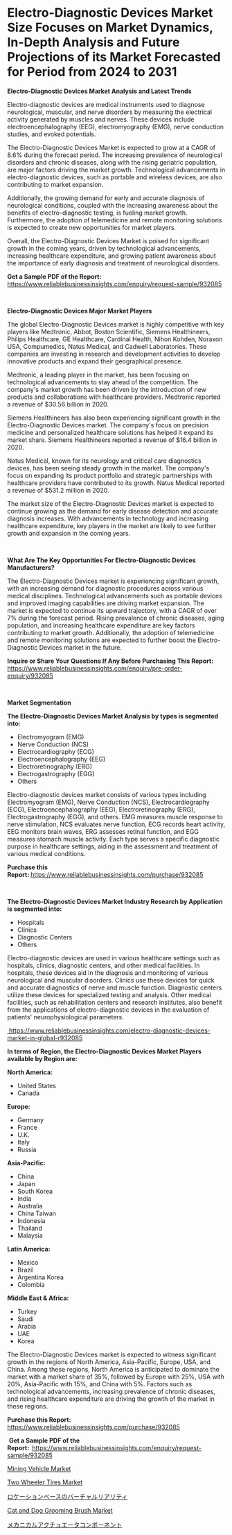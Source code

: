 <p><h1>Electro-Diagnostic Devices Market Size Focuses on Market Dynamics, In-Depth Analysis and Future Projections of its Market Forecasted for Period from 2024 to 2031</h1></p><p><strong>Electro-Diagnostic Devices Market Analysis and Latest Trends</strong></p>
<p><p>Electro-diagnostic devices are medical instruments used to diagnose neurological, muscular, and nerve disorders by measuring the electrical activity generated by muscles and nerves. These devices include electroencephalography (EEG), electromyography (EMG), nerve conduction studies, and evoked potentials.</p><p>The Electro-Diagnostic Devices Market is expected to grow at a CAGR of 8.6% during the forecast period. The increasing prevalence of neurological disorders and chronic diseases, along with the rising geriatric population, are major factors driving the market growth. Technological advancements in electro-diagnostic devices, such as portable and wireless devices, are also contributing to market expansion.</p><p>Additionally, the growing demand for early and accurate diagnosis of neurological conditions, coupled with the increasing awareness about the benefits of electro-diagnostic testing, is fueling market growth. Furthermore, the adoption of telemedicine and remote monitoring solutions is expected to create new opportunities for market players.</p><p>Overall, the Electro-Diagnostic Devices Market is poised for significant growth in the coming years, driven by technological advancements, increasing healthcare expenditure, and growing patient awareness about the importance of early diagnosis and treatment of neurological disorders.</p></p>
<p><strong>Get a Sample PDF of the Report:&nbsp;</strong> <a href="https://www.reliablebusinessinsights.com/enquiry/request-sample/932085">https://www.reliablebusinessinsights.com/enquiry/request-sample/932085</a></p>
<p>&nbsp;</p>
<p><strong>Electro-Diagnostic Devices Major Market Players</strong></p>
<p><p>The global Electro-Diagnostic Devices market is highly competitive with key players like Medtronic, Abbot, Boston Scientific, Siemens Healthineers, Philips Healthcare, GE Healthcare, Cardinal Health, Nihon Kohden, Noraxon USA, Compumedics, Natus Medical, and Cadwell Laboratories. These companies are investing in research and development activities to develop innovative products and expand their geographical presence.</p><p>Medtronic, a leading player in the market, has been focusing on technological advancements to stay ahead of the competition. The company's market growth has been driven by the introduction of new products and collaborations with healthcare providers. Medtronic reported a revenue of $30.56 billion in 2020.</p><p>Siemens Healthineers has also been experiencing significant growth in the Electro-Diagnostic Devices market. The company's focus on precision medicine and personalized healthcare solutions has helped it expand its market share. Siemens Healthineers reported a revenue of $16.4 billion in 2020.</p><p>Natus Medical, known for its neurology and critical care diagnostics devices, has been seeing steady growth in the market. The company's focus on expanding its product portfolio and strategic partnerships with healthcare providers have contributed to its growth. Natus Medical reported a revenue of $531.2 million in 2020.</p><p>The market size of the Electro-Diagnostic Devices market is expected to continue growing as the demand for early disease detection and accurate diagnosis increases. With advancements in technology and increasing healthcare expenditure, key players in the market are likely to see further growth and expansion in the coming years.</p></p>
<p>&nbsp;</p>
<p><strong>What Are The Key Opportunities For Electro-Diagnostic Devices Manufacturers?</strong></p>
<p><p>The Electro-Diagnostic Devices market is experiencing significant growth, with an increasing demand for diagnostic procedures across various medical disciplines. Technological advancements such as portable devices and improved imaging capabilities are driving market expansion. The market is expected to continue its upward trajectory, with a CAGR of over 7% during the forecast period. Rising prevalence of chronic diseases, aging population, and increasing healthcare expenditure are key factors contributing to market growth. Additionally, the adoption of telemedicine and remote monitoring solutions are expected to further boost the Electro-Diagnostic Devices market in the future.</p></p>
<p><strong>Inquire or Share Your Questions If Any Before Purchasing This Report:</strong> <a href="https://www.reliablebusinessinsights.com/enquiry/pre-order-enquiry/932085">https://www.reliablebusinessinsights.com/enquiry/pre-order-enquiry/932085</a></p>
<p>&nbsp;</p>
<p><strong>Market Segmentation</strong></p>
<p><strong>The Electro-Diagnostic Devices Market Analysis by types is segmented into:</strong></p>
<p><ul><li>Electromyogram (EMG)</li><li>Nerve Conduction (NCS)</li><li>Electrocardiography (ECG)</li><li>Electroencephalography (EEG)</li><li>Electroretinography (ERG)</li><li>Electrogastrography (EGG)</li><li>Others</li></ul></p>
<p><p>Electro-diagnostic devices market consists of various types including Electromyogram (EMG), Nerve Conduction (NCS), Electrocardiography (ECG), Electroencephalography (EEG), Electroretinography (ERG), Electrogastrography (EGG), and others. EMG measures muscle response to nerve stimulation, NCS evaluates nerve function, ECG records heart activity, EEG monitors brain waves, ERG assesses retinal function, and EGG measures stomach muscle activity. Each type serves a specific diagnostic purpose in healthcare settings, aiding in the assessment and treatment of various medical conditions.</p></p>
<p><strong>Purchase this Report:&nbsp;</strong><a href="https://www.reliablebusinessinsights.com/purchase/932085">https://www.reliablebusinessinsights.com/purchase/932085</a></p>
<p>&nbsp;</p>
<p><strong>The Electro-Diagnostic Devices Market Industry Research by Application is segmented into:</strong></p>
<p><ul><li>Hospitals</li><li>Clinics</li><li>Diagnostic Centers</li><li>Others</li></ul></p>
<p><p>Electro-diagnostic devices are used in various healthcare settings such as hospitals, clinics, diagnostic centers, and other medical facilities. In hospitals, these devices aid in the diagnosis and monitoring of various neurological and muscular disorders. Clinics use these devices for quick and accurate diagnostics of nerve and muscle function. Diagnostic centers utilize these devices for specialized testing and analysis. Other medical facilities, such as rehabilitation centers and research institutes, also benefit from the applications of electro-diagnostic devices in the evaluation of patients' neurophysiological parameters.</p></p>
<p><a href="https://www.reliablebusinessinsights.com/electro-diagnostic-devices-market-in-global-r932085">&nbsp;https://www.reliablebusinessinsights.com/electro-diagnostic-devices-market-in-global-r932085</a></p>
<p><strong>In terms of Region, the Electro-Diagnostic Devices Market Players available by Region are:</strong></p>
<p>
    <p> <strong> North America: </strong>
        <ul>
            <li>United States</li>
            <li>Canada</li>
        </ul>
        </p> 
    <p> <strong> Europe: </strong>
        <ul>
            <li>Germany</li>
            <li>France</li>
            <li>U.K.</li>
            <li>Italy</li>
            <li>Russia</li>
        </ul>
        </p> 
    <p> <strong> Asia-Pacific: </strong>
        <ul>
            <li>China</li>
            <li>Japan</li>
            <li>South Korea</li>
            <li>India</li>
            <li>Australia</li>
            <li>China Taiwan</li>
            <li>Indonesia</li>
            <li>Thailand</li>
            <li>Malaysia</li>
        </ul>
        </p> 
    <p> <strong> Latin America: </strong>
        <ul>
            <li>Mexico</li>
            <li>Brazil</li>
            <li>Argentina Korea</li>
            <li>Colombia</li>
        </ul>
        </p> 
    <p> <strong> Middle East & Africa: </strong>
        <ul>
            <li>Turkey</li>
            <li>Saudi</li>
            <li>Arabia</li>
            <li>UAE</li>
            <li>Korea</li>
        </ul>
    </p>
    </p>
<p><p>The Electro-Diagnostic Devices market is expected to witness significant growth in the regions of North America, Asia-Pacific, Europe, USA, and China. Among these regions, North America is anticipated to dominate the market with a market share of 35%, followed by Europe with 25%, USA with 20%, Asia-Pacific with 15%, and China with 5%. Factors such as technological advancements, increasing prevalence of chronic diseases, and rising healthcare expenditure are driving the growth of the market in these regions.</p></p>
<p><strong>Purchase this Report: </strong><a href="https://www.reliablebusinessinsights.com/purchase/932085">https://www.reliablebusinessinsights.com/purchase/932085</a></p>
<p>&nbsp;<strong>Get a Sample PDF of the Report:&nbsp;&nbsp;</strong><a href="https://www.reliablebusinessinsights.com/enquiry/request-sample/932085">https://www.reliablebusinessinsights.com/enquiry/request-sample/932085</a></p>
<p><strong></strong></p>
<p><p><a href="https://www.linkedin.com/pulse/decoding-mining-vehicle-market-metrics-share-trends-growth-kh8cf">Mining Vehicle Market</a></p><p><a href="https://www.linkedin.com/pulse/two-wheeler-tires-market-size-share-amp-trends-analysis-dzjsc?trackingId=wv1FMLnzZaZjmfDvsXjhdw%3D%3D">Two Wheeler Tires Market</a></p><p><a href="https://github.com/FredaJerde/Market-Research-Report-List-1/blob/main/373597483297.md">ロケーションベースのバーチャルリアリティ</a></p><p><a href="https://issuu.com/reportprime-2/docs/cat-and-dog-grooming-brush-market-size-2030.pptx">Cat and Dog Grooming Brush Market</a></p><p><a href="https://github.com/mares423/Market-Research-Report-List-1/blob/main/313945083296.md">メカニカルアクチュエータコンポーネント</a></p></p>